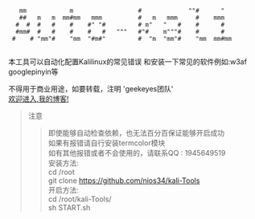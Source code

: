```
   mm            m                  #             ""#      "   
   ##   m   m  mm#mm   mmm          #   m   mmm     #    mmm   
  #  #  #   #    #    #" "#         # m"   "   #    #      #   
  #mm#  #   #    #    #   #   """   #"#    m"""#    #      #   
 #    # "mm"#    "mm  "#m#"         #  "m  "mm"#    "mm  mm#mm 
 
```

本工具可以自动化配置Kalilinux的常见错误 和安装一下常见的软件例如:w3af googlepinyin等  

不得用于商业用途，如要转载，注明 'geekeyes团队'  
[欢迎进入,我的博客!](http://107.175.60.226)
> 注意
> > 即使能够自动检查依赖，也无法百分百保证能够开启成功  
> > 如果有报错请自行安装termcolor模块  
> >如有其他报错或者不会使用的，请联系QQ : 1945649519  
> 安装方法:  
> > cd /root  
> git clone https://github.com/nios34/kali-Tools  
> 开启方法:  
> >cd /root/kali-Tools/  
> >sh START.sh

